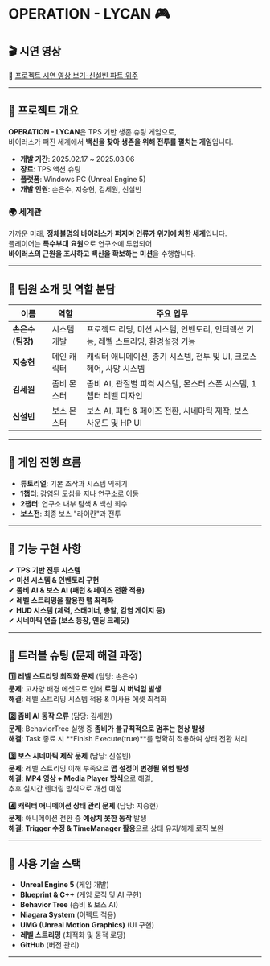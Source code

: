 # OPERATION - LYCAN 🎮  

## 🎬 **시연 영상**
🔗 [프로젝트 시연 영상 보기-신설빈 파트 위주](https://youtu.be/v0JqxhQgNLs)  

---
## 📌 프로젝트 개요  
**OPERATION - LYCAN**은 TPS 기반 생존 슈팅 게임으로,  
바이러스가 퍼진 세계에서 **백신을 찾아 생존을 위해 전투를 펼치는 게임**입니다.  

- **개발 기간**: 2025.02.17 ~ 2025.03.06  
- **장르**: TPS 액션 슈팅  
- **플랫폼**: Windows PC (Unreal Engine 5)  
- **개발 인원**: 손은수, 지승현, 김세원, 신설빈  

### 🌍 **세계관**  
가까운 미래, **정체불명의 바이러스가 퍼지며 인류가 위기에 처한 세계**입니다.  
플레이어는 **특수부대 요원**으로 연구소에 투입되어  
**바이러스의 근원을 조사하고 백신을 확보하는 미션**을 수행합니다.  

---

## 📌 팀원 소개 및 역할 분담  

| 이름 | 역할 | 주요 업무 |
|------|------|--------------------------------|
| **손은수 (팀장)** | 시스템 개발 | 프로젝트 리딩, 미션 시스템, 인벤토리, 인터랙션 기능, 레벨 스트리밍, 환경설정 기능 |
| **지승현** | 메인 캐릭터 | 캐릭터 애니메이션, 총기 시스템, 전투 및 UI, 크로스헤어, 사망 시스템 |
| **김세원** | 좀비 몬스터 | 좀비 AI, 관절별 피격 시스템, 몬스터 스폰 시스템, 1챕터 레벨 디자인 |
| **신설빈** | 보스 몬스터 | 보스 AI, 패턴 & 페이즈 전환, 시네마틱 제작, 보스 사운드 및 HP UI |

---

## 📌 게임 진행 흐름  

- **튜토리얼**: 기본 조작과 시스템 익히기  
- **1챕터**: 감염된 도심을 지나 연구소로 이동  
- **2챕터**: 연구소 내부 탐색 & 백신 회수  
- **보스전**: 최종 보스 "라이칸"과 전투  

---

## 📌 기능 구현 사항  
✔ **TPS 기반 전투 시스템**  
✔ **미션 시스템 & 인벤토리 구현**  
✔ **좀비 AI & 보스 AI (패턴 & 페이즈 전환 적용)**  
✔ **레벨 스트리밍을 활용한 맵 최적화**  
✔ **HUD 시스템 (체력, 스태미너, 총알, 감염 게이지 등)**  
✔ **시네마틱 연출 (보스 등장, 엔딩 크레딧)**  

---

## 📌 트러블 슈팅 (문제 해결 과정)  

**1️⃣ 레벨 스트리밍 최적화 문제** (담당: 손은수)  
**문제**: 고사양 배경 에셋으로 인해 **로딩 시 버벅임 발생**  
**해결**: 레벨 스트리밍 시스템 적용 & 미사용 에셋 최적화  

**2️⃣ 좀비 AI 동작 오류** (담당: 김세원)  
**문제**: BehaviorTree 실행 중 **좀비가 불규칙적으로 멈추는 현상 발생**  
**해결**: Task 종료 시 **Finish Execute(true)**를 명확히 적용하여 상태 전환 처리  

**3️⃣ 보스 시네마틱 제작 문제** (담당: 신설빈)  
**문제**: 레벨 스트리밍 이해 부족으로 **맵 설정이 변경될 위험 발생**  
**해결**: **MP4 영상 + Media Player 방식**으로 해결,  
추후 실시간 렌더링 방식으로 개선 예정  

**4️⃣ 캐릭터 애니메이션 상태 관리 문제** (담당: 지승현)  
**문제**: 애니메이션 전환 중 **예상치 못한 동작** 발생  
**해결**: **Trigger 수정 & TimeManager 활용**으로 상태 유지/해제 로직 보완  

---

## 📜 **사용 기술 스택**  
- **Unreal Engine 5** (게임 개발)  
- **Blueprint & C++** (게임 로직 및 AI 구현)  
- **Behavior Tree** (좀비 & 보스 AI)  
- **Niagara System** (이펙트 적용)  
- **UMG (Unreal Motion Graphics)** (UI 구현)  
- **레벨 스트리밍** (최적화 및 동적 로딩)  
- **GitHub** (버전 관리)  

---
